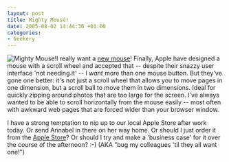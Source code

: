 ```yaml
---
layout: post
title: Mighty Mouse!
date: 2005-08-02 14:44:36 +01:00
categories:
- Geekery
---
```

<img src="http://images.apple.com/mightymouse/gallery/images/mightymouseherothumb20050802.jpg" alt="Mighty Mouse!" class="alignright" />I really want a <a href="http://www.apple.com/mightymouse/" title="Apple - Mighty Mouse">new mouse</a>!  Finally, Apple have designed a mouse with a scroll wheel and accepted that -- despite their snazzy user interface 'not needing it' -- I <em>want</em> more than one mouse button.  But they've gone one better: it's not just a scroll wheel that allows you to move pages in one dimension, but a scroll ball to move them in two dimensions.  Ideal for quickly zipping around photos that are too large for the screen.  I've always wanted to be able to scroll horizontally from the mouse easily -- most often with awkward web pages that are forced wider than your browser window.

I have a strong temptation to nip up to our local Apple Store after work today.  Or send Annabel in there on her way home.  Or should I just order it from the <a href="http://store.apple.com/Apple/WebObjects/ukstore" title="Apple Store - UK">Apple Store</a>?  Or should I try and make a 'business case' for it over the course of the afternoon? :-)  (AKA "bug my colleagues 'til they all want one!")
